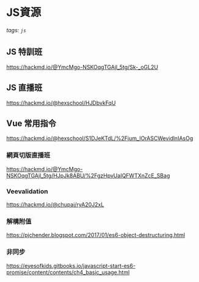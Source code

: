 JS資源
===
###### tags: `js`
## JS 特訓班
https://hackmd.io/@YmcMgo-NSKOqgTGAjl_5tg/Sk-_oGL2U

## JS 直播班
https://hackmd.io/@hexschool/HJDbvkFqU

## Vue 常用指令
https://hackmd.io/@hexschool/S1DJeKTdL/%2Fjum_IOrASCWevidlnIAsOg

### 網頁切版直播班
https://hackmd.io/@YmcMgo-NSKOqgTGAjl_5tg/HJpJk8ABU/%2FgzHpvUaIQFWTXnZcE_SBag

### Veevalidation
https://hackmd.io/@chupai/ryA20J2xL

### 解構附值
https://pjchender.blogspot.com/2017/01/es6-object-destructuring.html

### 非同步
https://eyesofkids.gitbooks.io/javascript-start-es6-promise/content/contents/ch4_basic_usage.html
